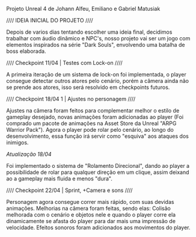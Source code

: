 Projeto Unreal 4 de Johann Alfeu, Emiliano e Gabriel Matusiak



//// IDEIA INICIAL DO PROJETO //// 

Depois de varios dias tentando escolher uma ideia final, decidimos trabalhar com áudio dinâmico e NPC's, nosso projeto vai ser um jogo com elementos inspirados na série "Dark Souls", envolvendo uma batalha de boss elaborada.


//// Checkpoint 11/04 | Testes com Lock-on //// 

A primeira iteração de um sistema de lock-on foi implementada, o player consegue detectar outros atores pelo cenário, porém a câmera ainda não se prende aos atores, isso será resolvido em checkpoints futuros.

//// Checkpoint 18/04 1 | Ajustes no personagem ////

Ajustes na câmera foram feitos para complementar melhor o estilo de gameplay desejado, novas animações foram adicionadas ao player (Foi comprado um pacote de animações na Asset Store da Unreal "ARPG Warrior Pack"). Agora o player pode rolar pelo cenário, ao longo do desenvolvimento, essa função irá servir como "esquiva" aos ataques dos inimigos.

*Atualização 18/04*

Foi implementado o sistema de "Rolamento Direcional", dando ao player a possibilidade de rolar para qualquer direção em um clique, assim deixand ao a gameplay mais fluida e menos "dura".

//// Checkpoint 22/04 | Sprint, +Camera e sons ////

Personagem agora consegue correr mais rápido, com suas devidas animações. Melhorias na câmera foram feitas, sendo elas: Colisão melhorada com o cenário e objetos nele e quando o player corre ela dinamicamente se afasta do player para dar mais uma impressão de velocidade. Efeitos sonoros foram adicionados aos movimentos do player. 






